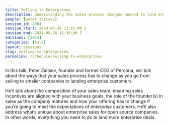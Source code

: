 ```yaml
---
title: Selling to Enterprises
description: Understanding the sales process changes needed to land enterprise customers.
people: [peter-zaitsev]
session_id: 2804
session_start: 2024-05-28 11:15:00 Z
session_end: 2024-05-28 11:35:00 Z
editions: [2024]
categories: [talk]
layout: sessions
slug: selling-to-enterprises
permalink: /schedule/selling-to-enterprises
---
```


In this talk, Peter Zaitsev, founder and former CEO of Percona, will talk about the ways that your 
sales process has to change as you go from selling to smaller companies to landing enterprise customers. 

He’ll talk about the composition of your sales team, ensuring sales incentives are aligned with your business 
goals, the role of the founder(s) in sales as the company matures and how your offering has to change if you’re 
going to meet the expectations of enterprise customers. He’ll also address what’s unique about enterprise sales 
for open source companies. In other words, everything you need to do to land more enterprise deals. 
